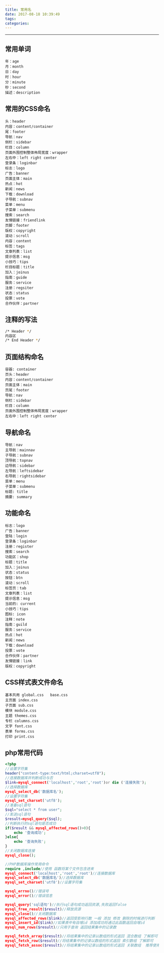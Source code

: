 ```yaml
---
title: 常用名
date: 2017-08-18 10:39:49
tags:
categories:
---
```

------

<!-- more -->

## 常用单词

    年：age
    月：month
    日：day
    时：hour
    分：minute
    秒：second
    描述：description

## 常用的CSS命名

    头：header
    内容：content/container
    尾：footer
    导航：nav
    侧栏：sidebar
    栏目：column
    页面外围控制整体佈局宽度：wrapper
    左右中：left right center
    登录条：loginbar
    标志：logo
    广告：banner
    页面主体：main
    热点：hot
    新闻：news
    下载：download
    子导航：subnav
    菜单：menu
    子菜单：submenu
    搜索：search
    友情链接：friendlink
    页脚：footer
    版权：copyright
    滚动：scroll
    内容：content
    标签：tags
    文章列表：list
    提示信息：msg
    小技巧：tips
    栏目标题：title
    加入：joinus
    指南：guide
    服务：service
    注册：regsiter
    状态：status
    投票：vote
    合作伙伴：partner

## 注释的写法

```bash
/* Header */
内容区
/* End Header */
```
## 页面结构命名

    容器: container
    页头：header
    内容：content/container
    页面主体：main
    页尾：footer
    导航：nav
    侧栏：sidebar
    栏目：column
    页面外围控制整体佈局宽度：wrapper
    左右中：left right center

## 导航命名

    导航：nav
    主导航：mainnav
    子导航：subnav
    顶导航：topnav
    边导航：sidebar
    左导航：leftsidebar
    右导航：rightsidebar
    菜单：menu
    子菜单：submenu
    标题: title
    摘要: summary

## 功能命名

    标志：logo
    广告：banner
    登陆：login
    登录条：loginbar
    注册：register
    搜索：search
    功能区：shop
    标题：title
    加入：joinus
    状态：status
    按钮：btn
    滚动：scroll
    标签页：tab
    文章列表：list
    提示信息：msg
    当前的: current
    小技巧：tips
    图标: icon
    注释：note
    指南：guild
    服务：service
    热点：hot
    新闻：news
    下载：download
    投票：vote
    合作伙伴：partner
    友情链接：link
    版权：copyright

## CSS样式表文件命名

    基本共用 global.css   base.css
    主页面 index.css
    子页面 sub.css
    模块 module.css
    主题 themes.css
    专栏 columns.css
    文字 font.css
    表单 forms.css
    打印 print.css

## php常用代码
```php
<?php
//设置字符集
header("content-type:text/html;charset=utf8");
//连接数据库并判断成功与否
$link=mysql_connect('localhost','root','root')or die ('连接失败');
//选择数据库
mysql_select_db('数据库名');
//设置字符集
mysql_set_charset('utf8');
//准备sql语句
$sql="select * from user";
//发送sql语句
$result=mysql_query($sql);
//判断执行的sql语句是否成功
if($result && mysql_affected_rows()>0){
    echo '查询成功';
}else{
    echo '查询失败';
}
//关闭数据库连接
mysql_close();

//PHP数据库操作常用命令
require ,include//使用 函数将某个文件包含进来
mysql_connect('localhost','root','root')//连接数据库
mysql_select_db('数据库名')//选择数据库
mysql_set_charset('utf8')//设置字符集

mysql_errno()//错误号
mysql_error()//错误信息

mysql_query('sql语句')//执行sql语句成功返回资源,失败返回false
mysql_free_result($result)//释放资源
mysql_close()//关闭数据库
mysql_affected_rows($link)//返回受影响行数 一般 添加 修改 删除的时候进行判断
mysql_insert_id($link)//如果表中有自增id 添加成功将通过此函数返回自增id
mysql_num_rows($result)//只用于查询 返回结果集中的记录数

mysql_fetch_array($result)//将结果集中的记录以数组的形式返回 混合数组 了解即可
mysql_fetch_row($result)//将结果集中的记录以数组的形式返回 索引数组 了解即可
mysql_fetch_assoc($result)//将结果集中的记录以数组的形式返回 关联数组  推荐使用并且掌握
```
